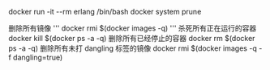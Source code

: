docker run -it --rm erlang /bin/bash
docker system prune

删除所有镜像
'''
docker rmi $(docker images -q)
'''
杀死所有正在运行的容器
docker kill $(docker ps -a -q)
删除所有已经停止的容器
docker rm $(docker ps -a -q)
删除所有未打 dangling 标签的镜像
docker rmi $(docker images -q -f dangling=true)

